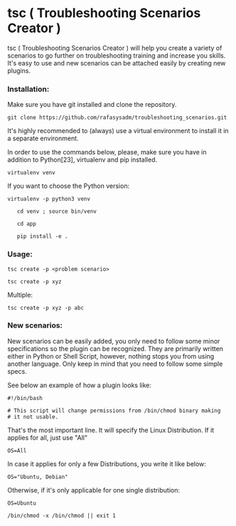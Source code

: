 # tsc ( Troubleshooting Scenarios Creator )

tsc ( Troubleshooting Scenarios Creator ) will help you create a variety of scenarios to go further on troubleshooting training and increase you skills.
It's easy to use and new scenarios can be attached easily by creating new plugins.

### Installation:

Make sure you have git installed and clone the repository.

`git clone https://github.com/rafasysadm/troubleshooting_scenarios.git`

It's highly recommended to (always) use a virtual environment to install it in a separate environment.

In order to use the commands below, please, make sure you have in addition to Python[23], virtualenv and pip installed.


   `virtualenv venv`
   
If you want to choose the Python version:

   `virtualenv -p python3 venv`
```  
   cd venv ; source bin/venv

   cd app
   
   pip install -e .
```


### Usage:

`tsc create -p <problem scenario>`

`tsc create -p xyz`

Multiple:

`tsc create -p xyz -p abc`

### New scenarios:

New scenarios can be easily added, you only need to follow some minor specifications so the plugin can be recognized.
They are primarily written either in Python or Shell Script, however, nothing stops you from using another language. Only keep in mind that you need to follow some simple specs.

See below an example of how a plugin looks like:

```
#!/bin/bash

# This script will change permissions from /bin/chmod binary making
# it not usable.

```

That's the most important line. It will specify the Linux Distribution.
If it applies for all, just use "All"

`OS=All`

In case it applies for only a few Distributions, you write it like below:

`OS="Ubuntu, Debian"`

Otherwise, if it's only applicable for one single distribution:

`OS=Ubuntu`

`/bin/chmod -x /bin/chmod || exit 1`




